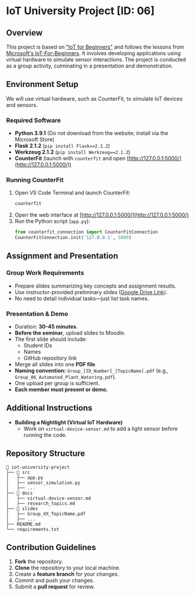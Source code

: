 # IoT University Project [ID: 06]

## Overview
This project is based on ["IoT for Beginners"](https://aka.ms/iot-beginners) and follows the lessons from [Microsoft's IoT-For-Beginners](https://github.com/microsoft/IoT-For-Beginners/tree/main/2-farm/lessons/3-automated-plant-watering). It involves developing applications using virtual hardware to simulate sensor interactions. The project is conducted as a group activity, culminating in a presentation and demonstration.

## Environment Setup
We will use virtual hardware, such as CounterFit, to simulate IoT devices and sensors.

### Required Software
- **Python 3.9.1** (Do not download from the website; install via the Microsoft Store)
- **Flask 2.1.2** (`pip install Flask==2.1.2`)
- **Werkzeug 2.1.2** (`pip install Werkzeug==2.1.2`)
- **CounterFit** (launch with `counterfit` and open [http://127.0.0.1:5000/](http://127.0.0.1:5000/))

### Running CounterFit
1. Open VS Code Terminal and launch CounterFit:
   ```sh
   counterfit
   ```
2. Open the web interface at [http://127.0.0.1:5000/](http://127.0.0.1:5000/)
3. Run the Python script (`app.py`):
   ```python
   from counterfit_connection import CounterFitConnection
   CounterFitConnection.init('127.0.0.1', 5000)
   ```
## Assignment and Presentation
### Group Work Requirements
- Prepare slides summarizing key concepts and assignment results.
- Use instructor-provided preliminary slides ([Google Drive Link](https://drive.google.com/drive/folders/1INXCNAvpfRYMtcLCYrTFmM9IJpNdlFGv?usp=drive_link)).
- No need to detail individual tasks—just list task names.

### Presentation & Demo
- Duration: **30-45 minutes**.
- **Before the seminar**, upload slides to Moodle.
- The first slide should include:
  - Student IDs
  - Names
  - GitHub repository link
- Merge all slides into one **PDF file**.
- **Naming convention:** `Group_[ID_Number]_[TopicName].pdf` (e.g., `Group_06_Automated_Plant_Watering.pdf`).
- One upload per group is sufficient.
- **Each member must present or demo.**

## Additional Instructions
- **Building a Nightlight (Virtual IoT Hardware)**
  - Work on `virtual-device-sensor.md` to add a light sensor before running the code.

## Repository Structure
```
📂 iot-university-project
├── 📂 src
│   ├── app.py
│   ├── sensor_simulation.py
│   ├── ...
├── 📂 docs
│   ├── virtual-device-sensor.md
│   ├── research_topics.md
├── 📂 slides
│   ├── Group_XX_TopicName.pdf
│   ├── ...
├── README.md
└── requirements.txt
```
## Contribution Guidelines
1. **Fork** the repository.
2. **Clone** the repository to your local machine.
3. Create a **feature branch** for your changes.
4. Commit and push your changes.
5. Submit a **pull request** for review.
